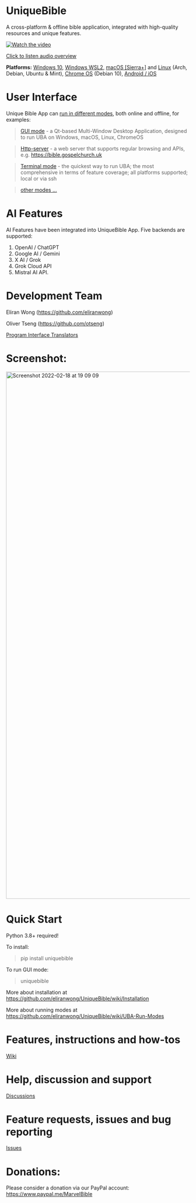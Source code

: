 # UniqueBible

A cross-platform & offline bible application, integrated with high-quality resources and unique features.

[![Watch the video](https://img.youtube.com/vi/NuTUhAD-zCk/maxresdefault.jpg)](https://youtu.be/NuTUhAD-zCk)

[Click to listen audio overview](https://youtu.be/NuTUhAD-zCk)

<b>Platforms:</b> <a href="https://github.com/eliranwong/UniqueBible/wiki/Install-on-Windows">Windows 10</a>, <a href="https://github.com/eliranwong/wsl2/blob/master/bible_apps/desktop.md">Windows WSL2</a>, <a href="https://github.com/eliranwong/UniqueBible/wiki/Install-on-macOS">macOS [Sierra+]</a> and <a href="https://github.com/eliranwong/UniqueBible/wiki/Install-on-Linux">Linux</a> (Arch, Debian, Ubuntu & Mint), <a href="https://github.com/eliranwong/UniqueBible/wiki/Install-on-Chrome-OS">Chrome OS</a> (Debian 10), <a href="https://github.com/eliranwong/UniqueBible/wiki/Android-iOS-Version">Android / iOS</a>

# User Interface

Unique Bible App can <a href="https://github.com/eliranwong/UniqueBible/wiki/UBA-Run-Modes">run in different modes</a>, both online and offline, for examples:

> <a href="https://github.com/eliranwong/UniqueBible/wiki/Command-Line-Interface">GUI mode</a> - a Qt-based Multi-Window Desktop Application, designed to run UBA on Windows, macOS, Linux, ChromeOS

> <a href="https://github.com/eliranwong/UniqueBible/wiki/Web-Version-%5Bavailable-OFFLINE%5D">Http-server</a> - a web server that supports regular browsing and APIs, e.g. <a href="https://bible.gospelchurch.uk">https://bible.gospelchurch.uk</a>

> <a href="https://github.com/eliranwong/UniqueBible/wiki/Terminal-Mode">Terminal mode</a> - the quickest way to run UBA; the most comprehensive in terms of feature coverage; all platforms supported; local or via ssh

> <a href="https://github.com/eliranwong/UniqueBible/wiki/UBA-Run-Modes">other modes ...</a>

# AI Features

AI Features have been integrated into UniqueBible App. Five backends are supported:
1. OpenAI / ChatGPT
2. Google AI / Gemini
3. X AI / Grok
4. Grok Cloud API
5. Mistral AI API.

# Development Team

Eliran Wong (https://github.com/eliranwong)

Oliver Tseng (https://github.com/otseng)

<a href="https://github.com/eliranwong/UniqueBible/wiki/Translators">Program Interface Translators</a>

# Screenshot:

<img width="1440" alt="Screenshot 2022-02-18 at 19 09 09" src="https://user-images.githubusercontent.com/25262722/154747249-adf94293-eaab-43aa-9461-04d4d688b3d1.png">

# Quick Start

Python 3.8+ required!

To install:

> pip install uniquebible

To run GUI mode:

> uniquebible

More about installation at https://github.com/eliranwong/UniqueBible/wiki/Installation

More about running modes at https://github.com/eliranwong/UniqueBible/wiki/UBA-Run-Modes

# Features, instructions and how-tos

[Wiki](https://github.com/eliranwong/UniqueBible/wiki)

# Help, discussion and support

[Discussions](https://github.com/eliranwong/UniqueBible/discussions)

# Feature requests, issues and bug reporting

[Issues](https://github.com/eliranwong/UniqueBible/issues)

# Donations:

Please consider a donation via our PayPal account:
<a href="https://www.paypal.me/MarvelBible">https://www.paypal.me/MarvelBible</a>

